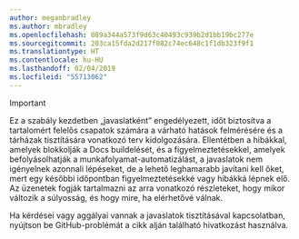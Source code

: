 ```yaml
---
author: meganbradley
ms.author: mbradley
ms.openlocfilehash: 089a344a573f9d63c40493c939b2d1bb19bc277e
ms.sourcegitcommit: 203ca15fda2d217f082c74ec648c1f1db323f9f1
ms.translationtype: HT
ms.contentlocale: hu-HU
ms.lasthandoff: 02/04/2019
ms.locfileid: "55713062"
---
```

> [!IMPORTANT]
> Ez a szabály kezdetben „javaslatként” engedélyezett, időt biztosítva a tartalomért felelős csapatok számára a várható hatások felmérésére és a tárházak tisztítására vonatkozó terv kidolgozására. Ellentétben a hibákkal, amelyek blokkolják a Docs buildelését, és a figyelmeztetésekkel, amelyek befolyásolhatják a munkafolyamat-automatizálást, a javaslatok nem igényelnek azonnali lépéseket, de a lehető leghamarabb javítani kell őket, mert egy későbbi időpontban figyelmeztetésekké vagy hibákká lépnek elő. Az üzenetek fogják tartalmazni az arra vonatkozó részleteket, hogy mikor változik a súlyosság, és hogy mire, ha elérhetővé válnak.
>
> Ha kérdései vagy aggályai vannak a javaslatok tisztításával kapcsolatban, nyújtson be GitHub-problémát a cikk alján található hivatkozást használva.